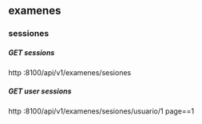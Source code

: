 ## examenes 

### sessiones 
##### GET sessions 
http :8100/api/v1/examenes/sesiones

##### GET user sessions
http :8100/api/v1/examenes/sesiones/usuario/1 page==1

